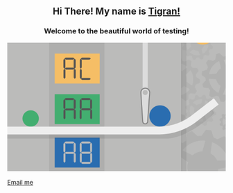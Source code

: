 ## <p align="center">Hi There! My name is [Tigran!](www.linkedin.com/in/tigranbal)
  
### <p align="center">Welcome to the beautiful world of testing! 
![QA](https://github.com/TigranBal/TigranBal/blob/main/QA_animation.gif)

[Email me](mailto:balasanyan@me.com?subject=Hi% "My email")

